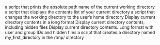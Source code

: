 a script that prints the absolute path name of the current working directory
a script that displays the contents list of your current directory
a script that changes the working directory to the user’s home directory
Display current directory contents in a long format
Display current directory contents, including hidden files
Display current directory contents. Long format with user and group IDs and hidden files
a script that creates a directory named my_first_directory in the /tmp/ directory
